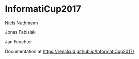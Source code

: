 # InformatiCup2017

Niels Nuthmann

Jonas Fabisiak

Jan Feuchter


Documentation at https://rencloud.github.io/InformatiCup2017/
